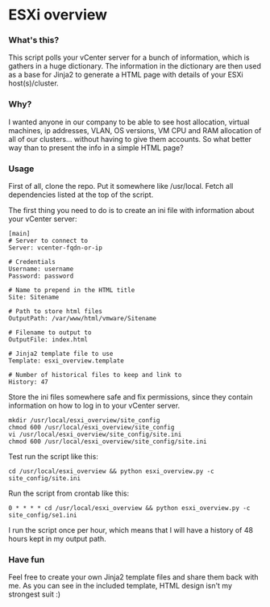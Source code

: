 # ESXi overview
 
### What's this?
This script polls your vCenter server for a bunch of information, which is gathers in a huge dictionary. The information in the dictionary are then used as a
 base for Jinja2 to generate a HTML page with details of your ESXi host(s)/cluster.

### Why?
I wanted anyone in our company to be able to see host allocation, virtual machines, ip addresses, VLAN, OS versions, VM CPU and RAM allocation of all of our clusters... without having to give them accounts. So what better way than to present the info in a simple HTML page?

### Usage
First of all, clone the repo. Put it somewhere like /usr/local. Fetch all dependencies listed at the top of the script.

The first thing you need to do is to create an ini file with information about your vCenter server:

```
[main]
# Server to connect to
Server: vcenter-fqdn-or-ip

# Credentials
Username: username
Password: password

# Name to prepend in the HTML title
Site: Sitename

# Path to store html files
OutputPath: /var/www/html/vmware/Sitename

# Filename to output to
OutputFile: index.html

# Jinja2 template file to use
Template: esxi_overview.template

# Number of historical files to keep and link to
History: 47

```

Store the ini files somewhere safe and fix permissions, since they contain information on how to log in to your vCenter server.

```
mkdir /usr/local/esxi_overview/site_config
chmod 600 /usr/local/esxi_overview/site_config
vi /usr/local/esxi_overview/site_config/site.ini
chmod 600 /usr/local/esxi_overview/site_config/site.ini
```

Test run the script like this:
```
cd /usr/local/esxi_overview && python esxi_overview.py -c site_config/site.ini
```

Run the script from crontab like this:

```
0 * * * * cd /usr/local/esxi_overview && python esxi_overview.py -c site_config/se1.ini
```

I run the script once per hour, which means that I will have a history of 48 hours kept in my output path.

### Have fun
Feel free to create your own Jinja2 template files and share them back with me. As you can see in the included template, HTML design isn't my strongest suit :)
